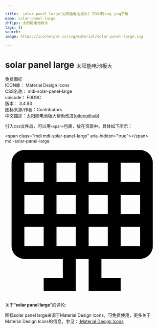 ```yaml
---

title:  solar panel large(太阳能电池板大) ICON转svg、png下载
name: solar-panel-large
zhTips: 太阳能电池板大
tags: []
search: 
image: https://iconhelper.cn/svg/material/solar-panel-large.svg

---
```


# solar panel large  <small style="font-size: 60%;font-weight: 100">太阳能电池板大</small>


<div class="detail-page">
<p>
<span><span class="badge-success badge">免费图标</span> </span>
<br/>
<span>
ICON库：
<span class="badge-secondary badge">Material Design Icons</span> 
</span>
<br/>
<span>
CSS名称：
<span class="badge-secondary badge">mdi-solar-panel-large</span> 
</span>
<br/>
<span>
unicode：
<span class="badge-secondary badge">F0D9C</span> 
<copy-btn content='F0D9C' btn-title=""></copy-btn>
<copy-btn :content='String.fromCodePoint(parseInt("F0D9C", 16))' btn-title="复制U"></copy-btn>
</span>
<br/>
<span>
版本：
<span class="badge-secondary badge">3.4.93</span> 
</span>
<br/>
<span>图标来源/作者：<span class="badge-light badge">Contributors</span></span> 
<br/>
<span class="zh-detail">中文描述：<span class="badge-primary badge">太阳能电池板大</span><span class="help-link"><span>帮助改进</span>(<a href="https://gitee.com/liuwave/icon-helper/edit/master/json/material/solar-panel-large.json" target="_blank" rel="noopener noreferrer">gitee</a><a href="https://github.com/liuwave/icon-helper/edit/master/json/material/solar-panel-large.json" target="_blank" rel="noopener noreferrer">github</a></span>)</span><br/>
</p>
</div>
<div class="alert alert-dark">
  <i class="mdi mdi-solar-panel-large mdi-48px"></i>
  <i class="mdi mdi-solar-panel-large mdi-36px"></i>
  <i class="mdi mdi-solar-panel-large mdi-24px"></i>
  <i class="mdi mdi-solar-panel-large mdi-18px"></i>
</div>
<div>
  <p>引入css文件后，可以用<code>&lt;span&gt;</code>包裹，放在页面中。具体如下所示：    
  </p>
  <div class="alert alert-primary" style="font-size: 14px">
    &lt;span class="mdi mdi-solar-panel-large" aria-hidden="true"&gt;&lt;/span&gt;
    <copy-btn content='<span class="mdi mdi-solar-panel-large" aria-hidden="true"></span>'></copy-btn>
  </div>
  <div class="alert alert-secondary">
    <i class="mdi mdi-solar-panel-large"
    style="font-size: 24px"
    aria-hidden="true"></i> mdi-solar-panel-large
    <copy-btn content="mdi-solar-panel-large" btn-title="复制图标名称"></copy-btn>
  </div>
</div>
<div id="svg" class="svg-wrap">
<svg xmlns="http://www.w3.org/2000/svg" viewBox="0 0 24 24"><path d="M3,6H6V3H3V6M8,3V6H11V3H8M13,3V6H16V3H13M18,3V6H21V3H18M21,8H18V11H21V8M21,13H18V16H21V13M16,16V13H13V16H16M11,16V13H8V16H11M6,16V13H3V16H6M3,11H6V8H3V11M13,8V11H16V8H13M8,8V11H11V8H8M3,1H21A2,2 0 0,1 23,3V16A2,2 0 0,1 21,18H15V21H18V23H13V18H11V23H6V21H9V18H3A2,2 0 0,1 1,16V3A2,2 0 0,1 3,1Z" /></svg>
</div>
<detail full-name='mdi-solar-panel-large'></detail>
<div class="icon-detail__container">
<p>关于“<b>solar panel large</b>”的评论:</p>
</div>
<Vssue title="关于“solar panel large”的评论" />    
<div><p>图标solar panel large来源于Material Design Icons，可免费使用，更多关于 Material Design Icons的信息，参见：<a target="_blank" href="https://iconhelper.cn/material.html"> Material Design Icons</a>
</p></div>
